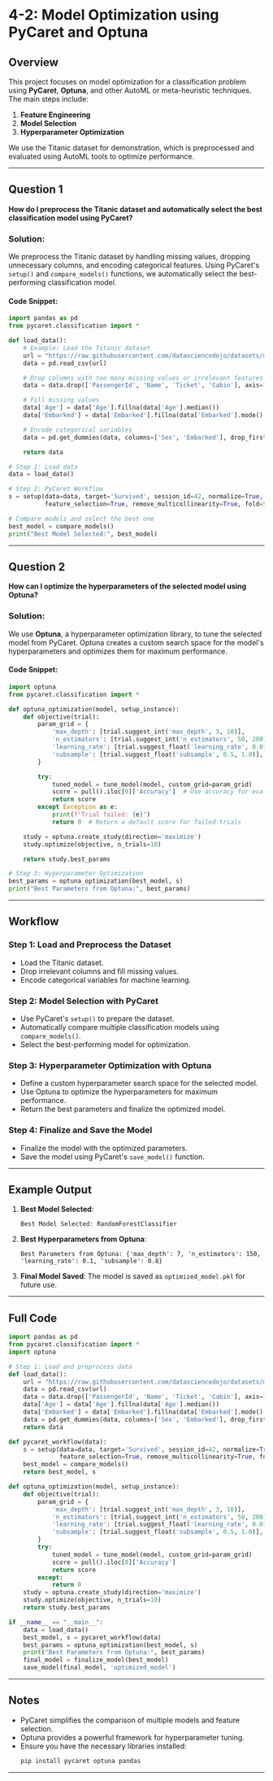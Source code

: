 # 4-2: Model Optimization using PyCaret and Optuna

## Overview

This project focuses on model optimization for a classification problem using **PyCaret**, **Optuna**, and other AutoML or meta-heuristic techniques. The main steps include:

1. **Feature Engineering**
2. **Model Selection**
3. **Hyperparameter Optimization**

We use the Titanic dataset for demonstration, which is preprocessed and evaluated using AutoML tools to optimize performance.

---

## Question 1

**How do I preprocess the Titanic dataset and automatically select the best classification model using PyCaret?**

### Solution:

We preprocess the Titanic dataset by handling missing values, dropping unnecessary columns, and encoding categorical features. Using PyCaret's `setup()` and `compare_models()` functions, we automatically select the best-performing classification model.

#### Code Snippet:

```python
import pandas as pd
from pycaret.classification import *

def load_data():
    # Example: Load the Titanic dataset
    url = "https://raw.githubusercontent.com/datasciencedojo/datasets/master/titanic.csv"
    data = pd.read_csv(url)

    # Drop columns with too many missing values or irrelevant features
    data = data.drop(['PassengerId', 'Name', 'Ticket', 'Cabin'], axis=1)

    # Fill missing values
    data['Age'] = data['Age'].fillna(data['Age'].median())
    data['Embarked'] = data['Embarked'].fillna(data['Embarked'].mode()[0])

    # Encode categorical variables
    data = pd.get_dummies(data, columns=['Sex', 'Embarked'], drop_first=True)

    return data

# Step 1: Load data
data = load_data()

# Step 2: PyCaret Workflow
s = setup(data=data, target='Survived', session_id=42, normalize=True,
          feature_selection=True, remove_multicollinearity=True, fold=5, verbose=False)

# Compare models and select the best one
best_model = compare_models()
print("Best Model Selected:", best_model)
```

---

## Question 2

**How can I optimize the hyperparameters of the selected model using Optuna?**

### Solution:

We use **Optuna**, a hyperparameter optimization library, to tune the selected model from PyCaret. Optuna creates a custom search space for the model's hyperparameters and optimizes them for maximum performance.

#### Code Snippet:

```python
import optuna
from pycaret.classification import *

def optuna_optimization(model, setup_instance):
    def objective(trial):
        param_grid = {
            'max_depth': [trial.suggest_int('max_depth', 3, 10)],
            'n_estimators': [trial.suggest_int('n_estimators', 50, 200)],
            'learning_rate': [trial.suggest_float('learning_rate', 0.01, 0.3)],
            'subsample': [trial.suggest_float('subsample', 0.5, 1.0)],
        }

        try:
            tuned_model = tune_model(model, custom_grid=param_grid)
            score = pull().iloc[0]['Accuracy']  # Use accuracy for evaluation
            return score
        except Exception as e:
            print(f"Trial failed: {e}")
            return 0  # Return a default score for failed trials

    study = optuna.create_study(direction='maximize')
    study.optimize(objective, n_trials=10)

    return study.best_params

# Step 3: Hyperparameter Optimization
best_params = optuna_optimization(best_model, s)
print("Best Parameters from Optuna:", best_params)
```

---

## Workflow

### Step 1: Load and Preprocess the Dataset
- Load the Titanic dataset.
- Drop irrelevant columns and fill missing values.
- Encode categorical variables for machine learning.

### Step 2: Model Selection with PyCaret
- Use PyCaret's `setup()` to prepare the dataset.
- Automatically compare multiple classification models using `compare_models()`.
- Select the best-performing model for optimization.

### Step 3: Hyperparameter Optimization with Optuna
- Define a custom hyperparameter search space for the selected model.
- Use Optuna to optimize the hyperparameters for maximum performance.
- Return the best parameters and finalize the optimized model.

### Step 4: Finalize and Save the Model
- Finalize the model with the optimized parameters.
- Save the model using PyCaret's `save_model()` function.

---

## Example Output

1. **Best Model Selected**:
   ```text
   Best Model Selected: RandomForestClassifier
   ```

2. **Best Hyperparameters from Optuna**:
   ```text
   Best Parameters from Optuna: {'max_depth': 7, 'n_estimators': 150, 'learning_rate': 0.1, 'subsample': 0.8}
   ```

3. **Final Model Saved**:
   The model is saved as `optimized_model.pkl` for future use.

---

## Full Code

```python
import pandas as pd
from pycaret.classification import *
import optuna

# Step 1: Load and preprocess data
def load_data():
    url = "https://raw.githubusercontent.com/datasciencedojo/datasets/master/titanic.csv"
    data = pd.read_csv(url)
    data = data.drop(['PassengerId', 'Name', 'Ticket', 'Cabin'], axis=1)
    data['Age'] = data['Age'].fillna(data['Age'].median())
    data['Embarked'] = data['Embarked'].fillna(data['Embarked'].mode()[0])
    data = pd.get_dummies(data, columns=['Sex', 'Embarked'], drop_first=True)
    return data

def pycaret_workflow(data):
    s = setup(data=data, target='Survived', session_id=42, normalize=True,
              feature_selection=True, remove_multicollinearity=True, fold=5, verbose=False)
    best_model = compare_models()
    return best_model, s

def optuna_optimization(model, setup_instance):
    def objective(trial):
        param_grid = {
            'max_depth': [trial.suggest_int('max_depth', 3, 10)],
            'n_estimators': [trial.suggest_int('n_estimators', 50, 200)],
            'learning_rate': [trial.suggest_float('learning_rate', 0.01, 0.3)],
            'subsample': [trial.suggest_float('subsample', 0.5, 1.0)],
        }
        try:
            tuned_model = tune_model(model, custom_grid=param_grid)
            score = pull().iloc[0]['Accuracy']
            return score
        except:
            return 0
    study = optuna.create_study(direction='maximize')
    study.optimize(objective, n_trials=10)
    return study.best_params

if __name__ == "__main__":
    data = load_data()
    best_model, s = pycaret_workflow(data)
    best_params = optuna_optimization(best_model, s)
    print("Best Parameters from Optuna:", best_params)
    final_model = finalize_model(best_model)
    save_model(final_model, 'optimized_model')
```

---

## Notes
- PyCaret simplifies the comparison of multiple models and feature selection.
- Optuna provides a powerful framework for hyperparameter tuning.
- Ensure you have the necessary libraries installed:
  ```bash
  pip install pycaret optuna pandas
  ```

---


